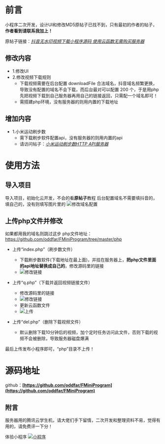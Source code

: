 # 前言

小程序二次开发，设计UI和修改MD5原帖子已找不到，只有最初的作者的帖子，**作者看到请联系我加上！**

原帖子链接：*[抖音无水印视频下载小程序源码 使用云函数无需购买服务器](https://www.52pojie.cn/thread-1274669-1-1.html)*

## 修改内容

* 1.修改UI
* 2.修改视频下载规则
  * 下载视频需要在后台配置 downloadFile 合法域名，抖音域名频繁更换，导致没有配置的域名不会下载，而后台最对可以配置 200 个，于是用php先把视频下载到自己服务器再用自己的链接返回，只需配一个域名即可！
  * 需搭建php环境，没有服务器的则用内置的下载地址

## 增加内容

* 1.小米运动刷步数
  * 需下载刷步软件配置api，没有服务器的则用内置的api
  * 请访问帖子：*[小米运动刷步数HTTP API服务器](https://www.52pojie.cn/thread-1337151-1-1.html)*

# 使用方法

## 导入项目

导入项目，初始化云开发，不会的看**原帖子**教程
后台配置域名不需要填抖音的，填自己的，没有则填写图片里的
![修改域名配置](https://s3.ax1x.com/2021/01/04/sPazND.png)

## 上传php文件并修改

如果都用我的域名则跳过这步
php文件地址：https://github.com/oddfar/FMiniProgram/tree/master/php

- 上传“index.php”（刷步数文件）
  
  * 下载刷步数软件(下载地址在最上面)，并挂在服务器上，**把php文件里面的api地址替换成自己的**，修改源码里的链接
  * ![修改链接](https://s3.ax1x.com/2021/01/04/sPajHK.png)
- 上传“q.php”（下载并返回视频链接文件）
  
  * 修改源码里的链接
  * ![修改链接](https://s3.ax1x.com/2021/01/04/sPaXB6.png)
  * 更新云函数文件
  * ![上传](https://s3.ax1x.com/2021/01/04/sPaxAO.png)
- 上传“del.php”（删除下载视频文件）
  
  * 默认删除下载10分钟后的视频，加个定时任务访问此文件，否则下载的视频不会被删除，导致服务器磁盘爆满

最后上传发布小程序即可，“php”目录不上传！

# 源码地址

github：**[https://github.com/oddfar/FMiniProgram](https://github.com/oddfar/FMiniProgram)**

## 附言

服务器用的腾讯云学生机，请大佬们手下留情，二次开发和整理资料不易，觉得有用的，请免费评一下分！

体验小程序
[![小程序](https://s3.ax1x.com/2021/01/05/sFBTI0.jpg)](https://imgchr.com/i/sFBTI0)


